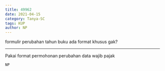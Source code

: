 ```yaml
---
title: 49962
date: 2021-04-15
category: Tanya-SC
tags: KUP
author: NP
---
```


formulir perubahan tahun buku ada format khusus gak?

---

Pakai format permohonan perubahan data wajib pajak

`NP`
